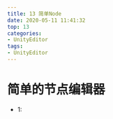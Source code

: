 ```yaml
---
title: 13 简单Node
date: 2020-05-11 11:41:32
top: 13
categories:
- UnityEditor
tags:
- UnityEditor
---
```

# 简单的节点编辑器

* 1:
